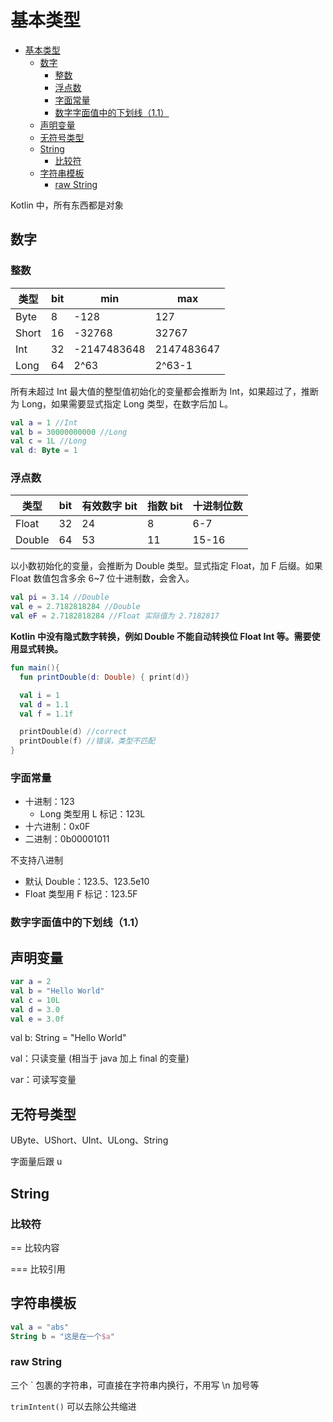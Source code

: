 # 基本类型

- [基本类型](#基本类型)
  - [数字](#数字)
    - [整数](#整数)
    - [浮点数](#浮点数)
    - [字面常量](#字面常量)
    - [数字字面值中的下划线（1.1）](#数字字面值中的下划线11)
  - [声明变量](#声明变量)
  - [无符号类型](#无符号类型)
  - [String](#string)
    - [比较符](#比较符)
  - [字符串模板](#字符串模板)
    - [raw String](#raw-string)

Kotlin 中，所有东西都是对象

## 数字

### 整数

| 类型  | bit | min         | max        |
| ----- | --- | ----------- | ---------- |
| Byte  | 8   | -128        | 127        |
| Short | 16  | -32768      | 32767      |
| Int   | 32  | -2147483648 | 2147483647 |
| Long  | 64  | 2^63        | 2^63-1     |

所有未超过 Int 最大值的整型值初始化的变量都会推断为 Int，如果超过了，推断为 Long，如果需要显式指定 Long 类型，在数字后加 L。

```kt
val a = 1 //Int
val b = 30000000000 //Long
val c = 1L //Long
val d: Byte = 1
```

### 浮点数

| 类型   | bit | 有效数字 bit | 指数 bit | 十进制位数 |
| ------ | --- | ------------ | -------- | ---------- |
| Float  | 32  | 24           | 8        | 6-7        |
| Double | 64  | 53           | 11       | 15-16      |

以小数初始化的变量，会推断为 Double 类型。显式指定 Float，加 F 后缀。如果 Float 数值包含多余 6~7 位十进制数，会舍入。

```kt
val pi = 3.14 //Double
val e = 2.7182818284 //Double
val eF = 2.7182818284 //Float 实际值为 2.7182817
```

**Kotlin 中没有隐式数字转换，例如 Double 不能自动转换位 Float Int 等。需要使用显式转换。**

```kt
fun main(){
  fun printDouble(d: Double) { print(d)}

  val i = 1
  val d = 1.1
  val f = 1.1f

  printDouble(d) //correct
  printDouble(f) //错误，类型不匹配
}
```

### 字面常量

- 十进制：123
  - Long 类型用 L 标记：123L
- 十六进制：0x0F
- 二进制：0b00001011

不支持八进制

- 默认 Double：123.5、123.5e10
- Float 类型用 F 标记：123.5F

### 数字字面值中的下划线（1.1）



## 声明变量

```kt
var a = 2
val b = "Hello World"
val c = 10L
val d = 3.0
val e = 3.0f
```

val b: String = "Hello World"

val：只读变量 (相当于 java 加上 final 的变量)

var：可读写变量

## 无符号类型

UByte、UShort、UInt、ULong、String

字面量后跟 u

## String

### 比较符

== 比较内容

=== 比较引用

## 字符串模板

```kotlin
val a = "abs"
String b = "这是在一个$a"
```

### raw String

三个 ` 包裹的字符串，可直接在字符串内换行，不用写 \n 加号等

`trimIntent()` 可以去除公共缩进
